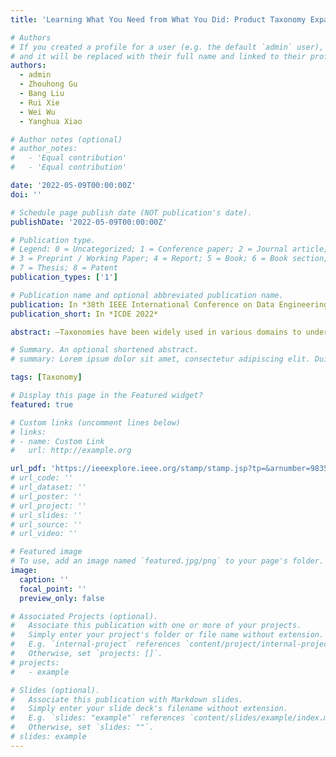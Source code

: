 ```yaml
---
title: 'Learning What You Need from What You Did: Product Taxonomy Expansion with User Behaviors Supervision'

# Authors
# If you created a profile for a user (e.g. the default `admin` user), write the username (folder name) here
# and it will be replaced with their full name and linked to their profile.
authors:
  - admin
  - Zhouhong Gu
  - Bang Liu
  - Rui Xie
  - Wei Wu
  - Yanghua Xiao

# Author notes (optional)
# author_notes:
#   - 'Equal contribution'
#   - 'Equal contribution'

date: '2022-05-09T00:00:00Z'
doi: ''

# Schedule page publish date (NOT publication's date).
publishDate: '2022-05-09T00:00:00Z'

# Publication type.
# Legend: 0 = Uncategorized; 1 = Conference paper; 2 = Journal article;
# 3 = Preprint / Working Paper; 4 = Report; 5 = Book; 6 = Book section;
# 7 = Thesis; 8 = Patent
publication_types: ['1']

# Publication name and optional abbreviated publication name.
publication: In *38th IEEE International Conference on Data Engineering*
publication_short: In *ICDE 2022*

abstract: —Taxonomies have been widely used in various domains to underpin numerous applications. Specially, product taxonomies serve an essential role in the e-commerce domain for the recommendation, browsing, and query understanding. However, taxonomies need to constantly capture the newly emerged terms or concepts in e-commerce platforms to keep up-to-date, which is expensive and labor-intensive if it relies on manual maintenance and updates. Therefore, we target the taxonomy expansion task to attach new concepts to existing taxonomies automatically. In this paper, we present a self-supervised and user behavior-oriented product taxonomy expansion framework to append new concepts into existing taxonomies. Our framework extracts hyponymy relations that conform to users’ intentions and cognition. Specifically, i) to fully exploit user behavioral information, we extract candidate hyponymy relations that match user interests from query-click concepts; ii) to enhance the semantic information of new concepts and better detect hyponymy relations, we model concepts and relations through both usergenerated content and  tructural information in existing taxonomies and user click logs, by leveraging Pre-trained Language Models and Graph Neural Network combined with Contrastive Learning; iii) to reduce the cost of dataset construction and overcome data skews, we construct a high-quality and balanced training dataset from existing taxonomy with no supervision. Extensive experiments on real-world product taxonomies in Meituan Platform, a leading Chinese vertical e-commerce platform to order take-out with more than 70 million daily active users, demonstrate the superiority of our proposed framework over state-of-the-art methods. Notably, our method enlarges the size of real-world product taxonomies from 39,263 to 94,698 relations with 88% precision.

# Summary. An optional shortened abstract.
# summary: Lorem ipsum dolor sit amet, consectetur adipiscing elit. Duis posuere tellus ac convallis placerat. Proin tincidunt magna sed ex sollicitudin condimentum.

tags: [Taxonomy]

# Display this page in the Featured widget?
featured: true

# Custom links (uncomment lines below)
# links:
# - name: Custom Link
#   url: http://example.org

url_pdf: 'https://ieeexplore.ieee.org/stamp/stamp.jsp?tp=&arnumber=9835349'
# url_code: ''
# url_dataset: ''
# url_poster: ''
# url_project: ''
# url_slides: ''
# url_source: ''
# url_video: ''

# Featured image
# To use, add an image named `featured.jpg/png` to your page's folder.
image:
  caption: ''
  focal_point: ''
  preview_only: false

# Associated Projects (optional).
#   Associate this publication with one or more of your projects.
#   Simply enter your project's folder or file name without extension.
#   E.g. `internal-project` references `content/project/internal-project/index.md`.
#   Otherwise, set `projects: []`.
# projects:
#   - example

# Slides (optional).
#   Associate this publication with Markdown slides.
#   Simply enter your slide deck's filename without extension.
#   E.g. `slides: "example"` references `content/slides/example/index.md`.
#   Otherwise, set `slides: ""`.
# slides: example
---
```


<!-- {{% callout note %}}
Click the _Cite_ button above to demo the feature to enable visitors to import publication metadata into their reference management software.
{{% /callout %}}

{{% callout note %}}
Create your slides in Markdown - click the _Slides_ button to check out the example.
{{% /callout %}}
 -->
<!-- Supplementary notes can be added here, including [code, math, and images](https://wowchemy.com/docs/writing-markdown-latex/). -->
